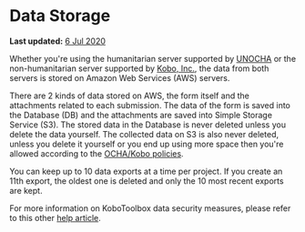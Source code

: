 # Data Storage

**Last updated:**
<a href="https://github.com/kobotoolbox/docs/blob/a3a760fe8ceadb5b7a8bdf5f30f40776c941b857/source/data_storage.md" class="reference">6
Jul 2020</a>

Whether you're using the humanitarian server supported by
[UNOCHA](https://kobo.humanitarianresponse.info/accounts/login/?next=/#/) or the
non-humanitarian server supported by
[Kobo, Inc.](https://kf.kobotoolbox.org/accounts/login/?next=/#/), the data from
both servers is stored on Amazon Web Services (AWS) servers.

There are 2 kinds of data stored on AWS, the form itself and the attachments
related to each submission. The data of the form is saved into the Database (DB)
and the attachments are saved into Simple Storage Service (S3). The stored data
in the Database is never deleted unless you delete the data yourself. The
collected data on S3 is also never deleted, unless you delete it yourself or you
end up using more space then you're allowed according to the
[OCHA/Kobo policies](server.md).

You can keep up to 10 data exports at a time per project. If you create an 11th
export, the oldest one is deleted and only the 10 most recent exports are kept.

For more information on KoboToolbox data security measures, please refer to this
other [help article](is_my_data_safe.md).
